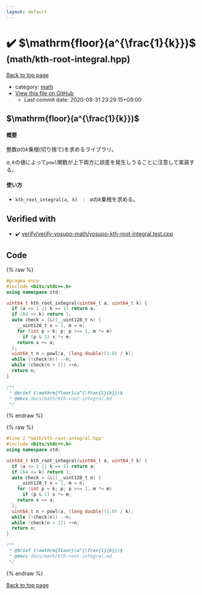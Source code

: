 ```yaml
---
layout: default
---
```


<!-- mathjax config similar to math.stackexchange -->
<script type="text/javascript" async
  src="https://cdnjs.cloudflare.com/ajax/libs/mathjax/2.7.5/MathJax.js?config=TeX-MML-AM_CHTML">
</script>
<script type="text/x-mathjax-config">
  MathJax.Hub.Config({
    TeX: { equationNumbers: { autoNumber: "AMS" }},
    tex2jax: {
      inlineMath: [ ['$','$'] ],
      processEscapes: true
    },
    "HTML-CSS": { matchFontHeight: false },
    displayAlign: "left",
    displayIndent: "2em"
  });
</script>

<script type="text/javascript" src="https://cdnjs.cloudflare.com/ajax/libs/jquery/3.4.1/jquery.min.js"></script>
<script src="https://cdn.jsdelivr.net/npm/jquery-balloon-js@1.1.2/jquery.balloon.min.js" integrity="sha256-ZEYs9VrgAeNuPvs15E39OsyOJaIkXEEt10fzxJ20+2I=" crossorigin="anonymous"></script>
<script type="text/javascript" src="../../assets/js/copy-button.js"></script>
<link rel="stylesheet" href="../../assets/css/copy-button.css" />


# :heavy_check_mark: $\mathrm{floor}(a^{\frac{1}{k}})$ <small>(math/kth-root-integral.hpp)</small>

<a href="../../index.html">Back to top page</a>

* category: <a href="../../index.html#7e676e9e663beb40fd133f5ee24487c2">math</a>
* <a href="{{ site.github.repository_url }}/blob/master/math/kth-root-integral.hpp">View this file on GitHub</a>
    - Last commit date: 2020-08-31 23:29:15+09:00




## $\mathrm{floor}(a^{\frac{1}{k}})$

#### 概要

整数$a$の$k$乗根(切り捨て)を求めるライブラリ。

$a,k$の値によって`powl`関数が上下両方に誤差を発生しうることに注意して実装する。

#### 使い方

- `kth_root_integral(a, k)`　:　$a$の$k$乗根を求める。


## Verified with

* :heavy_check_mark: <a href="../../verify/verify/verify-yosupo-math/yosupo-kth-root-integral.test.cpp.html">verify/verify-yosupo-math/yosupo-kth-root-integral.test.cpp</a>


## Code

<a id="unbundled"></a>
{% raw %}
```cpp
#pragma once
#include <bits/stdc++.h>
using namespace std;

uint64_t kth_root_integral(uint64_t a, uint64_t k) {
  if (a <= 1 || k == 1) return a;
  if (64 <= k) return 1;
  auto check = [&](__uint128_t n) {
    __uint128_t x = 1, m = n;
    for (int p = k; p; p >>= 1, m *= m)
      if (p & 1) x *= m;
    return x <= a;
  };
  uint64_t n = powl(a, (long double)(1.0) / k);
  while (!check(n)) --n;
  while (check(n + 1)) ++n;
  return n;
}

/**
 * @brief $\mathrm{floor}(a^{\frac{1}{k}})$
 * @docs docs/math/kth-root-integral.md
 */

```
{% endraw %}

<a id="bundled"></a>
{% raw %}
```cpp
#line 2 "math/kth-root-integral.hpp"
#include <bits/stdc++.h>
using namespace std;

uint64_t kth_root_integral(uint64_t a, uint64_t k) {
  if (a <= 1 || k == 1) return a;
  if (64 <= k) return 1;
  auto check = [&](__uint128_t n) {
    __uint128_t x = 1, m = n;
    for (int p = k; p; p >>= 1, m *= m)
      if (p & 1) x *= m;
    return x <= a;
  };
  uint64_t n = powl(a, (long double)(1.0) / k);
  while (!check(n)) --n;
  while (check(n + 1)) ++n;
  return n;
}

/**
 * @brief $\mathrm{floor}(a^{\frac{1}{k}})$
 * @docs docs/math/kth-root-integral.md
 */

```
{% endraw %}

<a href="../../index.html">Back to top page</a>

